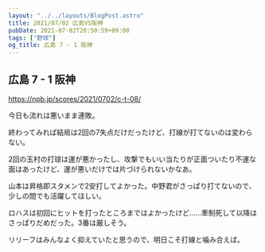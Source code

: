 ```yaml
---
layout: "../../layouts/BlogPost.astro"
title: 2021/07/02 広島VS阪神
pubDate: 2021-07-02T20:50:59+09:00
tags: ["野球"]
og_title: 広島 7 - 1 阪神
---
```


## 広島 7 - 1 阪神

https://npb.jp/scores/2021/0702/c-t-08/


今日も流れは悪いまま連敗。

終わってみれば結局は2回の7失点だけだったけど、打線が打てないのは変わらない。

2回の玉村の打球は運が悪かったし、攻撃でもいい当たりが正面ついたり不運な面はあったけど、運が悪いだけでは片づけられないかなあ。

山本は昇格即スタメンで2安打してよかった。中野君がさっぱり打てないので、少しの間でも活躍してほしい。

ロハスは初回にヒットを打ったところまではよかったけど……牽制死して以降はさっぱりだめだった。3番は厳しそう。

リリーフはみんなよく抑えていたと思うので、明日こそ打線と噛み合えば。
